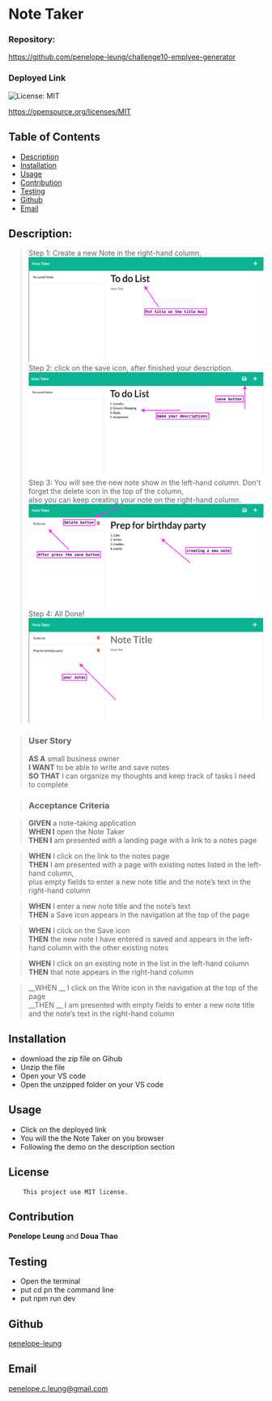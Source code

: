 # Note Taker

### Repository: 
https://github.com/penelope-leung/challenge10-emplyee-generator

### Deployed Link


 ![License: MIT](https://img.shields.io/badge/License-MIT-yellow.svg)
 
https://opensource.org/licenses/MIT

  ## Table of Contents 
  - [Description](#description)
  - [Installation](#installation)
  - [Usage](#usage)
  - [Contribution](#contribution)
  - [Testing](#testing)
  - [Github](#github)
  - [Email](#email)

  ## Description:
  >Step 1: Create a new Note in the right-hand column,
  ![ScreenShot1](https://github.com/penelope-leung/challenge11-memo-taker/blob/main/main/public/assets/img/2022-10-26-1.png)
  >Step 2: click on the save icon, after finished your description.
  ![ScreenShot1](https://github.com/penelope-leung/challenge11-memo-taker/blob/main/main/public/assets/img/2022-10-26-2.png)
  >Step 3: You will see the new note show in the left-hand column. Don't forget the delete icon in the top of the column,<br> also you can keep creating your note on the right-hand column.
  ![ScreenShot1](https://github.com/penelope-leung/challenge11-memo-taker/blob/main/main/public/assets/img/2022-10-26-3.png)
  >Step 4: All Done!
  ![ScreenShot1](https://github.com/penelope-leung/challenge11-memo-taker/blob/main/main/public/assets/img/2022-10-26-4.png)



>### User Story<br>
>__AS A__ small business owner<br>
>__I WANT__ to be able to write and save notes<br>
>__SO THAT__ I can organize my thoughts and keep track of tasks I need to complete<br>

>### Acceptance Criteria<br>

>__GIVEN__ a note-taking application<br>
>__WHEN I__ open the Note Taker<br>
>__THEN I__ am presented with a landing page with a link to a notes page<br>

>__WHEN__ I click on the link to the notes page<br>
>__THEN__ I am presented with a page with existing notes listed in the left-hand column,<br> plus empty fields to enter a new note title and the note’s text in the right-hand column<br>

>__WHEN__ I enter a new note title and the note’s text<br>
>__THEN__ a Save icon appears in the navigation at the top of the page<br>

>__WHEN__ I click on the Save icon<br>
>__THEN__ the new note I have entered is saved and appears in the left-hand column with the other existing notes<br>

>__WHEN__ I click on an existing note in the list in the left-hand column<br>
>__THEN__ that note appears in the right-hand column<br>

>__WHEN __ I click on the Write icon in the navigation at the top of the page<br>
>__THEN __ I am presented with empty fields to enter a new note title and the note’s text in the right-hand column<br>


  ## Installation
  
  - download the zip file on Gihub
  - Unzip the file
  - Open your VS code
  - Open the unzipped folder on your VS code
  

  ## Usage
  
  - Click on the deployed link
  - You will the the Note Taker on you browser
  - Following the demo on the description section

  
  ## License
        This project use MIT license.
      

  ## Contribution
   __Penelope Leung__ and __Doua Thao__

  ## Testing
  - Open the terminal 
  - put cd pn the command line
  - put npm run dev

  ## Github
  [penelope-leung](https://github.com/penelope-leung)

  ## Email
  penelope.c.leung@gmail.com
